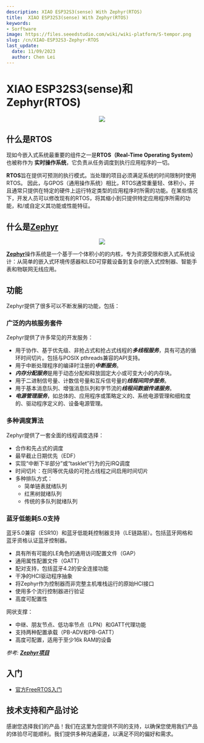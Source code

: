 ```yaml
---
description: XIAO ESP32S3(sense) With Zephyr(RTOS)
title:  XIAO ESP32S3(sense) With Zephyr(RTOS)
keywords:
- Sorftware
image: https://files.seeedstudio.com/wiki/wiki-platform/S-tempor.png
slug: /cn/XIAO-ESP32S3-Zephyr-RTOS
last_update:
  date: 11/09/2023
  author: Chen Lei
---
```


# XIAO ESP32S3(sense)和Zephyr(RTOS)

<div align="center"><img width ="{600}" src="https://files.seeedstudio.com/wiki/xiao_topicpage/zephyr-esp32s3.png"/></div>

## 什么是RTOS

现如今嵌入式系统最重要的组件之一是**RTOS（Real-Time Operating System）** 也被称作为 **实时操作系统**，它负责从任务调度到执行应用程序的一切。

**RTOS**旨在提供可预测的执行模式。当处理的项目必须满足系统的时间限制时使用RTOS。 因此，与GPOS（通用操作系统）相比，RTOS通常重量轻、体积小，并且通常只提供在特定的硬件上运行特定类型的应用程序时所需的功能。在某些情况下，开发人员可以修改现有的RTOS，将其缩小到只提供特定应用程序所需的功能，和/或自定义其功能或性能特征。


## 什么是[Zephyr](https://www.zephyrproject.org/)

<div align="center"><img width ="{200}" src="https://files.seeedstudio.com/wiki/XIAO/Zephyr_logo.png"/></div>

[**Zephyr**](https://www.zephyrproject.org/)操作系统是一个基于一个体积小的的内核，专为资源受限和嵌入式系统设计：从简单的嵌入式环境传感器和LED可穿戴设备到复杂的嵌入式控制器、智能手表和物联网无线应用。

## 功能

Zephyr提供了很多可以不断发展的功能，包括：

### 广泛的内核服务套件

Zephyr提供了许多常见的开发服务：

- 用于协作、基于优先级、非抢占式和抢占式线程的***多线程服务***，具有可选的循环时间切片。包括与POSIX pthreads兼容的API支持。
- 用于中断处理程序的编译时注册的***中断服务***。
- ***内存分配服务***是用于动态分配和释放固定大小或可变大小的内存块。
- 用于二进制信号量、计数信号量和互斥信号量的***线程间同步服务***。
- 用于基本消息队列、增强消息队列和字节流的***线程间数据传递服务***。
- ***电源管理服务***，如总体的、应用程序或策略定义的、系统电源管理和细粒度的、驱动程序定义的、设备电源管理。

### 多种调度算法

  Zephyr提供了一套全面的线程调度选择：
  - 合作和先占式的调度
  - 最早截止日期优先（EDF）
  - 实现“中断下半部分”或“tasklet”行为的元IRQ调度
  - 时间切片：在同等优先级的可抢占线程之间启用时间切片
  - 多种排队方式：
    - 简单链表就绪队列
    - 红黑树就绪队列
    - 传统的多队列就绪队列

### 蓝牙低能耗5.0支持

蓝牙5.0兼容（ESR10）和蓝牙低能耗控制器支持（LE链路层）。包括蓝牙网格和蓝牙资格认证蓝牙控制器。

- 具有所有可能的LE角色的通用访问配置文件（GAP）
- 通用属性配置文件（GATT）
- 配对支持，包括蓝牙4.2的安全连接功能
- 干净的HCI驱动程序抽象
- 将Zephyr作为控制器而非完整主机堆栈运行的原始HCI接口
- 使用多个流行控制器进行验证
- 高度可配置性

网状支撑：

- 中继、朋友节点、低功率节点（LPN）和GATT代理功能
- 支持两种配置承载（PB-ADV和PB-GATT）
- 高度可配置，适用于至少16k RAM的设备

*参考: [**Zephyr项目**](https://docs.zephyrproject.org/latest/introduction/index.html#)*

## 入门

- [官方FreeRTOS入门](https://docs.zephyrproject.org/latest/boards/xtensa/xiao_esp32s3/doc/index.html)

## 技术支持和产品讨论

感谢您选择我们的产品！我们在这里为您提供不同的支持，以确保您使用我们产品的体验尽可能顺利。我们提供多种沟通渠道，以满足不同的偏好和需求。

<div class="button_tech_support_container">
<a href="https://forum.seeedstudio.com/" class="button_forum"></a> 
<a href="https://www.seeedstudio.com/contacts" class="button_email"></a>
</div>

<div class="button_tech_support_container">
<a href="https://discord.gg/eWkprNDMU7" class="button_discord"></a> 
<a href="https://github.com/Seeed-Studio/wiki-documents/discussions/69" class="button_discussion"></a>
</div>